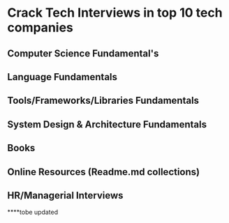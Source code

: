 # Crack Tech Interviews in top 10 tech companies 

## Computer Science Fundamental's
## Language Fundamentals
## Tools/Frameworks/Libraries Fundamentals
## System Design & Architecture Fundamentals
## Books
## Online Resources (Readme.md collections)
## HR/Managerial Interviews

****tobe updated

